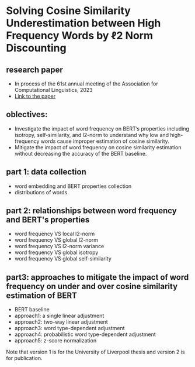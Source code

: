 # Solving Cosine Similarity Underestimation between High Frequency Words by ℓ2 Norm Discounting

## research paper
- In process of the 61st annual meeting of the Association for Computational Linguistics, 2023
- [Link to the paper](https://drive.google.com/drive/folders/1HYjiehgEu6hsl-36NmfRJXuGlUwmLeYv?usp=sharing)

## oblectives:
- Investigate the impact of word frequency on BERT’s properties including isotropy,
self-similarity, and l2-norm to understand why low and high-frequency words cause
improper estimation of cosine similarity.
- Mitigate the impact of word frequency on cosine similarity estimation without
decreasing the accuracy of the BERT baseline.

## part 1: data collection
- word embedding and BERT properties collection
- distributions of words

## part 2: relationships between word frequency and BERT's properties
- word frequency VS local l2-norm
- word frequency VS global l2-norm
- word frequency VS l2-norm variance
- word frequency VS global isotropy
- word frequency VS global self-similarity

## part3: approaches to mitigate the impact of word frequency on under and over cosine similarity estimation of BERT
- BERT baseline
- approach1: a single linear adjustment
- approach2: two-way linear adjustment
- approach3: word type-dependent adjustment
- approach4: probabilistic word type-dependent adjustment
- approach5: z-score normalization

Note that version 1 is for the University of Liverpool thesis and version 2 is for publication.
